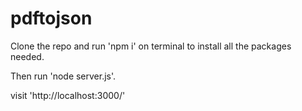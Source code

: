 # pdftojson
Clone the repo and run 'npm i' on terminal to install all the packages needed.

Then run 'node server.js'.

visit 'http://localhost:3000/'
